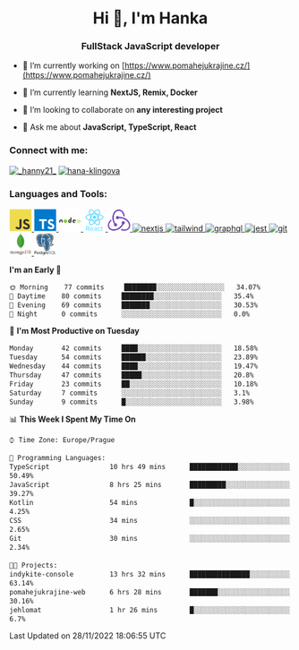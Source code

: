 <h1 align="center">Hi 👋, I'm Hanka</h1>
<h3 align="center">FullStack JavaScript developer</h3>

- 🔭 I’m currently working on [https://www.pomahejukrajine.cz/](https://www.pomahejukrajine.cz/)

- 🌱 I’m currently learning **NextJS, Remix, Docker**

- 👯 I’m looking to collaborate on **any interesting project**

- 💬 Ask me about **JavaScript, TypeScript, React**

<h3 align="left">Connect with me:</h3>
<p align="left">
<a href="https://twitter.com/_hanny21_" target="blank"><img align="center" src="https://raw.githubusercontent.com/rahuldkjain/github-profile-readme-generator/master/src/images/icons/Social/twitter.svg" alt="_hanny21_" height="30" width="40" /></a>
<a href="https://linkedin.com/in/hana-klingova" target="blank"><img align="center" src="https://raw.githubusercontent.com/rahuldkjain/github-profile-readme-generator/master/src/images/icons/Social/linked-in-alt.svg" alt="hana-klingova" height="30" width="40" /></a>
</p>

<h3 align="left">Languages and Tools:</h3>
<p align="left"> 
<a href="https://developer.mozilla.org/en-US/docs/Web/JavaScript" target="_blank" rel="noreferrer"> <img src="https://raw.githubusercontent.com/devicons/devicon/master/icons/javascript/javascript-original.svg" alt="javascript" width="40" height="40"/> </a> 
<a href="https://www.typescriptlang.org/" target="_blank" rel="noreferrer"> <img src="https://raw.githubusercontent.com/devicons/devicon/master/icons/typescript/typescript-original.svg" alt="typescript" width="40" height="40"/> </a> 
<a href="https://nodejsorg" target="_blank" rel="noreferrer"> <img src="https://raw.githubusercontent.com/devicons/devicon/master/icons/nodejs/nodejs-original-wordmark.svg" alt="nodejs" width="40" height="40"/> </a> 
<a href="https://reactjs.org/" target="_blank" rel="noreferrer"> <img src="https://raw.githubusercontent.com/devicons/devicon/master/icons/react/react-original-wordmark.svg" alt="react" width="40" height="40"/> </a> 
<a href="https://redux.js.org" target="_blank" rel="noreferrer"> <img src="https://raw.githubusercontent.com/devicons/devicon/master/icons/redux/redux-original.svg" alt="redux" width="40" height="40"/> </a> 
<a href="https://nextjs.org/" target="_blank" rel="noreferrer"> <img src="https://cdn.worldvectorlogo.com/logos/nextjs-2.svg" alt="nextjs" width="40" height="40"/> </a> 
<a href="https://tailwindcss.com/" target="_blank" rel="noreferrer"> <img src="https://www.vectorlogo.zone/logos/tailwindcss/tailwindcss-icon.svg" alt="tailwind" width="40" height="40"/> </a> 
<a href="https://graphql.org" target="_blank" rel="noreferrer"> <img src="https://www.vectorlogo.zone/logos/graphql/graphql-icon.svg" alt="graphql" width="40" height="40"/> </a> 
<a href="https://jestjs.io" target="_blank" rel="noreferrer"> <img src="https://www.vectorlogo.zone/logos/jestjsio/jestjsio-icon.svg" alt="jest" width="40" height="40"/> </a> 
<a href="https://git-scm.com/" target="_blank" rel="noreferrer"> <img src="https://www.vectorlogo.zone/logos/git-scm/git-scm-icon.svg" alt="git" width="40" height="40"/> </a> 
<a href="https://www.mongodb.com/" target="_blank" rel="noreferrer"> <img src="https://raw.githubusercontent.com/devicons/devicon/master/icons/mongodb/mongodb-original-wordmark.svg" alt="mongodb" width="40" height="40"/> </a>  
<a href="https://www.postgresql.org" target="_blank" rel="noreferrer"> <img src="https://raw.githubusercontent.com/devicons/devicon/master/icons/postgresql/postgresql-original-wordmark.svg" alt="postgresql" width="40" height="40"/> </a> 
</p>

<!--START_SECTION:waka-->
**I'm an Early 🐤** 

```text
🌞 Morning    77 commits     ████████░░░░░░░░░░░░░░░░░   34.07% 
🌆 Daytime    80 commits     ████████░░░░░░░░░░░░░░░░░   35.4% 
🌃 Evening    69 commits     ███████░░░░░░░░░░░░░░░░░░   30.53% 
🌙 Night      0 commits      ░░░░░░░░░░░░░░░░░░░░░░░░░   0.0%

```
📅 **I'm Most Productive on Tuesday** 

```text
Monday       42 commits     ████░░░░░░░░░░░░░░░░░░░░░   18.58% 
Tuesday      54 commits     ██████░░░░░░░░░░░░░░░░░░░   23.89% 
Wednesday    44 commits     ████░░░░░░░░░░░░░░░░░░░░░   19.47% 
Thursday     47 commits     █████░░░░░░░░░░░░░░░░░░░░   20.8% 
Friday       23 commits     ██░░░░░░░░░░░░░░░░░░░░░░░   10.18% 
Saturday     7 commits      ░░░░░░░░░░░░░░░░░░░░░░░░░   3.1% 
Sunday       9 commits      █░░░░░░░░░░░░░░░░░░░░░░░░   3.98%

```


📊 **This Week I Spent My Time On** 

```text
⌚︎ Time Zone: Europe/Prague

💬 Programming Languages: 
TypeScript               10 hrs 49 mins      ████████████░░░░░░░░░░░░░   50.49% 
JavaScript               8 hrs 25 mins       █████████░░░░░░░░░░░░░░░░   39.27% 
Kotlin                   54 mins             █░░░░░░░░░░░░░░░░░░░░░░░░   4.25% 
CSS                      34 mins             ░░░░░░░░░░░░░░░░░░░░░░░░░   2.65% 
Git                      30 mins             ░░░░░░░░░░░░░░░░░░░░░░░░░   2.34%

🐱‍💻 Projects: 
indykite-console         13 hrs 32 mins      ███████████████░░░░░░░░░░   63.14% 
pomahejukrajine-web      6 hrs 28 mins       ███████░░░░░░░░░░░░░░░░░░   30.16% 
jehlomat                 1 hr 26 mins        █░░░░░░░░░░░░░░░░░░░░░░░░   6.7%

```


 Last Updated on 28/11/2022 18:06:55 UTC
<!--END_SECTION:waka-->
